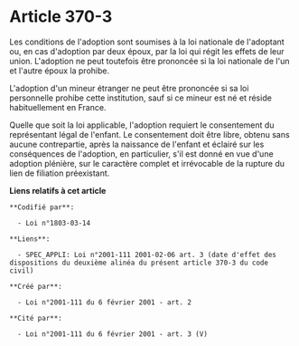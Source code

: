 # Article 370-3

Les conditions de l'adoption sont soumises à la loi nationale de l'adoptant ou, en cas d'adoption par deux époux, par la loi
qui régit les effets de leur union. L'adoption ne peut toutefois être prononcée si la loi nationale de l'un et l'autre époux
la prohibe.

L'adoption d'un mineur étranger ne peut être prononcée si sa loi personnelle prohibe cette institution, sauf si ce mineur est
né et réside habituellement en France.

Quelle que soit la loi applicable, l'adoption requiert le consentement du représentant légal de l'enfant. Le consentement
doit être libre, obtenu sans aucune contrepartie, après la naissance de l'enfant et éclairé sur les conséquences de
l'adoption, en particulier, s'il est donné en vue d'une adoption plénière, sur le caractère complet et irrévocable de la
rupture du lien de filiation préexistant.

**Liens relatifs à cet article**

	**Codifié par**:

	  - Loi n°1803-03-14

	**Liens**:

	  - SPEC_APPLI: Loi n°2001-111 2001-02-06 art. 3 (date d'effet des dispositions du deuxième alinéa du présent article 370-3 du code civil)

	**Créé par**:

	  - Loi n°2001-111 du 6 février 2001 - art. 2

	**Cité par**:

	  - Loi n°2001-111 du 6 février 2001 - art. 3 (V)
